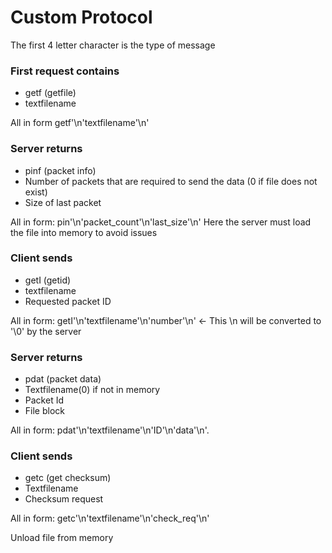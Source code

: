 # Custom Protocol

The first 4 letter character is the type of message

### First request contains

- getf (getfile)
- textfilename

All in form getf'\n'textfilename'\n'

### Server returns

- pinf (packet info)
- Number of packets that are required to send the data (0 if file does not exist)
- Size of last packet

All in form: pin'\n'packet_count'\n'last_size'\n'
Here the server must load the file into memory to avoid issues

### Client sends

- getI (getid)
- textfilename
- Requested packet ID

All in form: getI'\n'textfilename'\n'number'\n' <- This \n will be converted to '\0' by the server

### Server returns

- pdat (packet data)
- Textfilename(0) if not in memory
- Packet Id
- File block

All in form: pdat'\n'textfilename'\n'ID'\n'data'\n'.

### Client sends

- getc (get checksum)
- Textfilename
- Checksum request

All in form: getc'\n'textfilename'\n'check_req'\n'

Unload file from memory
